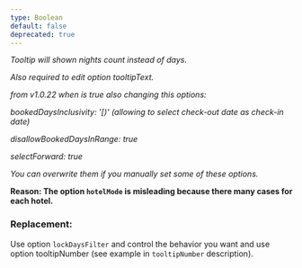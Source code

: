 ```yaml
---
type: Boolean
default: false
deprecated: true
---
```


_Tooltip will shown nights count instead of days._

_Also required to edit option tooltipText._

_from v1.0.22 when is true also changing this options:_

_bookedDaysInclusivity: '[)' (allowing to select check-out date as check-in date)_

_disallowBookedDaysInRange: true_

_selectForward: true_

_You can overwrite them if you manually set some of these options._

**Reason: The option `hotelMode` is misleading because there many cases for each hotel.**

### Replacement:
Use option `lockDaysFilter` and control the behavior you want and use option tooltipNumber (see example in `tooltipNumber` description).